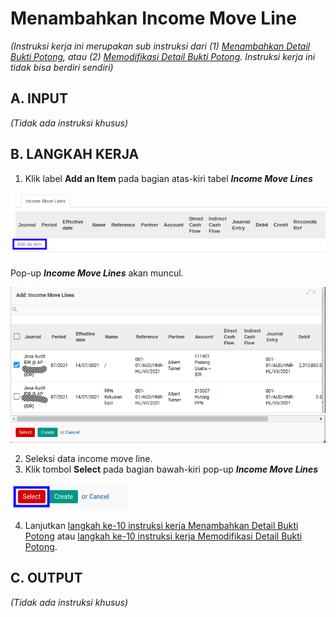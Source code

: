 # Menambahkan Income Move Line

*(Instruksi kerja ini merupakan sub instruksi dari (1) [Menambahkan Detail Bukti Potong](./menambahkan-detail-bukti-potong.md), atau (2) [Memodifikasi Detail Bukti Potong](./memodifikasi-detail-bukti-potong.md). Instruksi kerja ini tidak bisa berdiri sendiri)*

## A. INPUT

*(Tidak ada instruksi khusus)*

## B. LANGKAH KERJA

1. Klik label **Add an Item** pada bagian atas-kiri tabel ***Income Move Lines***

![](../../img/bukpot-pph-23-keluar/label-add-item-move-line.png)

Pop-up ***Income Move Lines*** akan muncul.

![](../../img/bukpot-pph-23-keluar/tab-detail-bukpot-move-line-1.png)
![](../../img/bukpot-pph-23-keluar/tab-detail-bukpot-move-line-2.png)

2. Seleksi data income move line.
3. Klik tombol **Select** pada bagian bawah-kiri pop-up ***Income Move Lines***

![](../../img/bukpot-pph-23-keluar/tombol-select-move-line.png)

4. Lanjutkan [langkah ke-10 instruksi kerja Menambahkan Detail Bukti Potong](./menambahkan-detail-bukti-potong.md#l10) atau [langkah ke-10 instruksi kerja Memodifikasi Detail Bukti Potong](./memodifikasi-detail-bukti-potong.md#l10).

## C. OUTPUT

*(Tidak ada instruksi khusus)*
